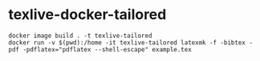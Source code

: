 # texlive-docker-tailored

```
docker image build . -t texlive-tailored
docker run -v $(pwd):/home -it texlive-tailored latexmk -f -bibtex -pdf -pdflatex="pdflatex --shell-escape" example.tex
```
